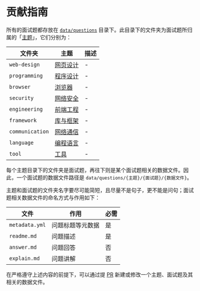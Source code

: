 # 贡献指南

所有的面试题都存放在 [`data/questions`](https://github.com/f2eso/interview/tree/master/data/questions) 目录下。此目录下的文件夹为面试题所归属的「[主题](https://fes.ourai.ws/interview/subjects/)」，它们分别为：

| 文件夹 | 主题 | 描述 |
| --- | --- | --- |
| `web-design` | [网页设计](https://fes.ourai.ws/interview/subjects/web-design/) | - |
| `programming` | [程序设计](https://fes.ourai.ws/interview/subjects/programming/) | - |
| `browser` | [浏览器](https://fes.ourai.ws/interview/subjects/browser/) | - |
| `security` | [网络安全](https://fes.ourai.ws/interview/subjects/security/) | - |
| `engineering` | [前端工程](https://fes.ourai.ws/interview/subjects/engineering/) | - |
| `framework` | [库与框架](https://fes.ourai.ws/interview/subjects/framework/) | - |
| `communication` | [网络通信](https://fes.ourai.ws/interview/subjects/communication/) | - |
| `language` | [编程语言](https://fes.ourai.ws/interview/subjects/language/) | - |
| `tool` | [工具](https://fes.ourai.ws/interview/subjects/tool/) | - |

每个主题目录下的文件夹是面试题，再往下则是某个面试题相关的数据文件。因此，一个面试题的数据文件路径是 `data/questions/{主题}/{面试题}/{数据文件}`。

主题和面试题的文件夹名字要尽可能简短，且尽量不是句子，更不能是问句；面试题相关数据文件的命名方式与作用如下：

| 文件 | 作用 | 必需 |
| --- | --- | --- |
| `metadata.yml` | 问题标题等元数据 | 是 |
| `readme.md` | 问题描述 | 是 |
| `answer.md` | 问题回答 | 否 |
| `explain.md` | 问题讲解 | 否 |

在严格遵守上述内容的前提下，可以通过提 [PR](https://github.com/f2eso/interview/pulls) 新建或修改一个主题、面试题及其相关的数据文件。
